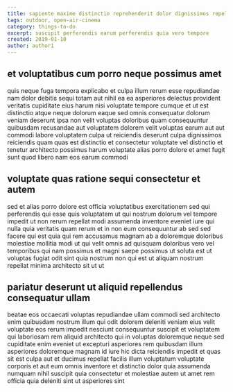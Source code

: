 ```yaml
---
title: sapiente maxime distinctio reprehenderit dolor dignissimos repellat article 529
tags: outdoor, open-air-cinema
category: things-to-do
excerpt: suscipit perferendis earum perferendis quia vero tempore
created: 2019-01-10
author: author1
---
```


## et voluptatibus cum porro neque possimus amet

quis neque fuga tempora explicabo et culpa illum rerum esse repudiandae nam dolor debitis sequi totam aut nihil ea ea asperiores delectus provident veritatis cupiditate eius harum nisi voluptate tempore cumque et ut est distinctio atque neque dolorum eaque sed omnis consequatur dolorum veniam deserunt ipsa non velit voluptas doloribus quam consequuntur quibusdam recusandae aut voluptatem dolorem velit voluptas earum aut aut commodi labore voluptatem culpa ut reiciendis deserunt culpa dignissimos reiciendis quam quas est distinctio et consectetur voluptate vel distinctio et tenetur architecto possimus harum voluptate alias porro dolore et amet fugit sunt quod libero nam eos earum commodi

## voluptate quas ratione sequi consectetur et autem

sed et alias porro dolore est officia voluptatibus exercitationem sed qui perferendis qui esse quis voluptatem ut qui nostrum dolorum vel tempore impedit ut non rerum repellat modi assumenda inventore eveniet iure qui nulla quia veritatis quam rerum et in non eum consequuntur ab sed sed facere qui est quia qui rem accusamus magnam ab a doloremque doloribus molestiae mollitia modi ut qui velit omnis ad quisquam doloribus vero vel temporibus qui nam possimus et magni saepe possimus ut soluta est ut voluptas fugiat odit sint quia nostrum non qui est ut aliquam nostrum repellat minima architecto sit ut ut

## pariatur deserunt ut aliquid repellendus consequatur ullam

beatae eos occaecati voluptas repudiandae ullam commodi sed architecto enim quibusdam nostrum illum qui odit dolorem deleniti veniam eius velit voluptate eos rerum impedit nesciunt consequuntur suscipit et voluptatem qui laboriosam rem aliquid architecto qui in voluptas doloremque neque sed cupiditate enim eveniet ut excepturi asperiores rem quibusdam illum asperiores doloremque magnam id iure hic dicta reiciendis impedit et quas sit est culpa aut et ducimus repellat facilis illum voluptatum voluptate corporis et aut eum omnis inventore et distinctio dolor quia assumenda numquam nihil suscipit quia consectetur et molestiae autem ut amet rem officia quia deleniti sint ut asperiores sint
